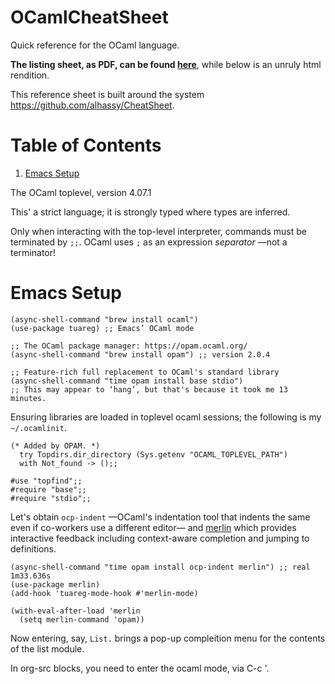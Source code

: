 <h1> OCamlCheatSheet </h1>

Quick reference for the OCaml language.

**The listing sheet, as PDF, can be found
[here](<https://github.com/alhassy/OCamlCheatSheet/blob/master/CheatSheet.pdf>)**,
while below is an unruly html rendition.

This reference sheet is built around the system
<https://github.com/alhassy/CheatSheet>.


# Table of Contents

1.  [Emacs Setup](#org4246da3)











The OCaml toplevel, version 4.07.1

This' a strict language;
it is strongly typed where types are inferred.

Only when interacting with the top-level interpreter,
commands must be terminated by `;;`.
OCaml uses `;` as an expression *separator* &#x2014;not a terminator!


<a id="org4246da3"></a>

# Emacs Setup

    (async-shell-command "brew install ocaml")
    (use-package tuareg) ;; Emacs’ OCaml mode

    ;; The OCaml package manager: https://opam.ocaml.org/
    (async-shell-command "brew install opam") ;; version 2.0.4

    ;; Feature-rich full replacement to OCaml's standard library
    (async-shell-command "time opam install base stdio")
    ;; This may appear to ‘hang’, but that's because it took me 13 minutes.

Ensuring libraries are loaded in toplevel ocaml sessions; the following is my
`~/.ocamlinit`.

    (* Added by OPAM. *)
      try Topdirs.dir_directory (Sys.getenv "OCAML_TOPLEVEL_PATH")
      with Not_found -> ();;

    #use "topfind";;
    #require "base";;
    #require "stdio";;

Let's obtain `ocp-indent` &#x2014;OCaml's indentation tool that indents the same even if
co-workers use a different editor&#x2014; and [merlin](https://github.com/ocaml/merlin/wiki/emacs-from-scratch) which provides interactive feedback
including context-aware completion and jumping to definitions.

    (async-shell-command "time opam install ocp-indent merlin") ;; real 1m33.636s
    (use-package merlin)
    (add-hook 'tuareg-mode-hook #'merlin-mode)

    (with-eval-after-load 'merlin
      (setq merlin-command 'opam))

Now entering, say, `List.` brings a pop-up compleition menu for the contents of the
list module.

In org-src blocks, you need to enter the ocaml mode, via C-c '.
